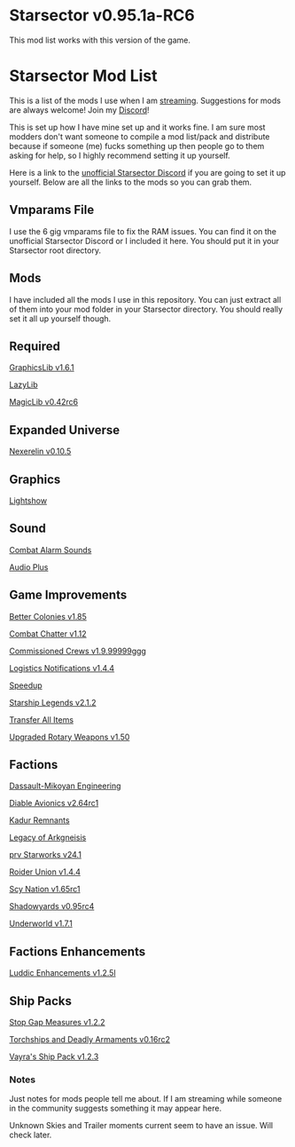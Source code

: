 # Starsector v0.95.1a-RC6

This mod list works with this version of the game.

# Starsector Mod List

This is a list of the mods I use when I am [streaming](https://www.twitch.tv/lordhaywire).  Suggestions for mods are always welcome!  Join my [Discord](https://discord.gg/TbArAzu6h3)!

This is set up how I have mine set up and it works fine. I am sure most modders don't want someone to compile a mod list/pack and distribute because if someone (me) fucks something up then people go to them asking for help, so I highly recommend setting it up yourself. 

Here is a link to the [unofficial Starsector Discord](https://discord.gg/a8AWVcPCPr) if you are going to set it up yourself.  Below are all the links to the mods so you can grab them.

## Vmparams File

I use the 6 gig vmparams file to fix the RAM issues.  You can find it on the unofficial Starsector Discord or I included it here.  You should put it in your Starsector root directory.

## Mods

I have included all the mods I use in this repository.  You can just extract all of them into your mod folder in your Starsector directory.  You should really set it all up yourself though.

## Required

[GraphicsLib v1.6.1](https://fractalsoftworks.com/forum/index.php?topic=10982.0)

[LazyLib](https://fractalsoftworks.com/forum/index.php?topic=5444.0)

[MagicLib v0.42rc6](https://fractalsoftworks.com/forum/index.php?topic=13718.0)

## Expanded Universe

[Nexerelin v0.10.5](https://fractalsoftworks.com/forum/index.php?topic=9175.0)

## Graphics

[Lightshow](https://fractalsoftworks.com/forum/index.php?topic=11528.0)

<!-- [Trailer Moments](https://fractalsoftworks.com/forum/index.php?topic=14047.0) -->

## Sound

[Combat Alarm Sounds](https://fractalsoftworks.com/forum/index.php?topic=11253.0)

[Audio Plus](https://fractalsoftworks.com/forum/index.php?topic=10985.0)

## Game Improvements

[Better Colonies v1.85](https://fractalsoftworks.com/forum/index.php?topic=17103.0)

[Combat Chatter v1.12](https://fractalsoftworks.com/forum/index.php?topic=10399.0)

[Commissioned Crews v1.9.99999ggg](https://fractalsoftworks.com/forum/index.php?topic=16677.0)

[Logistics Notifications v1.4.4](https://fractalsoftworks.com/forum/index.php?topic=17379.0)

[Speedup](https://fractalsoftworks.com/forum/index.php?topic=13394.0)

[Starship Legends v2.1.2](https://fractalsoftworks.com/forum/index.php?topic=15321.0)

[Transfer All Items](https://fractalsoftworks.com/forum/index.php?topic=17210.0)

<!-- [Unknown Skies](https://fractalsoftworks.com/forum/index.php?topic=12041.0) -->

[Upgraded Rotary Weapons v1.50](https://fractalsoftworks.com/forum/index.php?topic=9446.0)

## Factions

[Dassault-Mikoyan Engineering](https://fractalsoftworks.com/forum/index.php?topic=11322.0)

[Diable Avionics v2.64rc1](https://fractalsoftworks.com/forum/index.php?topic=10046.0)

[Kadur Remnants](https://fractalsoftworks.com/forum/index.php?topic=6649.0)

[Legacy of Arkgneisis](https://fractalsoftworks.com/forum/index.php?topic=13667.0)

[prv Starworks v24.1](https://fractalsoftworks.com/forum/index.php?topic=12553.0)

[Roider Union v1.4.4](https://fractalsoftworks.com/forum/index.php?topic=9547.0)

[Scy Nation v1.65rc1](https://fractalsoftworks.com/forum/index.php?topic=8010.0)

[Shadowyards v0.95rc4](https://fractalsoftworks.com/forum/index.php?topic=3491.0)

[Underworld v1.7.1](https://fractalsoftworks.com/forum/index.php?topic=11002.0)

## Factions Enhancements

[Luddic Enhancements v1.2.5l](https://fractalsoftworks.com/forum/index.php?topic=15084.0)

## Ship Packs

[Stop Gap Measures v1.2.2](https://fractalsoftworks.com/forum/index.php?topic=13083.0)

[Torchships and Deadly Armaments v0.16rc2](https://fractalsoftworks.com/forum/index.php?topic=17856.0)

[Vayra's Ship Pack v1.2.3](https://fractalsoftworks.com/forum/index.php?topic=16059.0)


### Notes

Just notes for mods people tell me about.  If I am streaming while someone in the community suggests something it may appear here.

Unknown Skies and Trailer moments current seem to have an issue.  Will check later.




